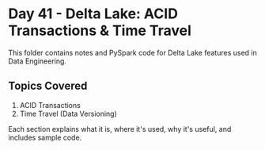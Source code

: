 # Day 41 - Delta Lake: ACID Transactions & Time Travel

This folder contains notes and PySpark code for Delta Lake features used in Data Engineering.

## Topics Covered
1. ACID Transactions
2. Time Travel (Data Versioning)

Each section explains what it is, where it's used, why it's useful, and includes sample code.
